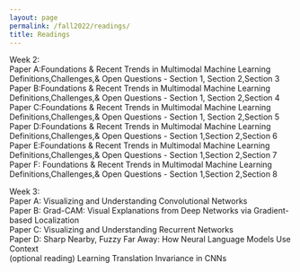 ```yaml
---
layout: page
permalink: /fall2022/readings/
title: Readings
---
```


Week 2:<br />
Paper A:Foundations & Recent Trends in Multimodal Machine Learning Definitions,Challenges,& Open Questions - Section 1, Section 2,Section 3<br />
Paper B:Foundations & Recent Trends in Multimodal Machine Learning Definitions,Challenges,& Open Questions - Section 1, Section 2,Section 4<br />
Paper C:Foundations & Recent Trends in Multimodal Machine Learning Definitions,Challenges,& Open Questions - Section 1, Section 2,Section 5<br />
Paper D:Foundations & Recent Trends in Multimodal Machine Learning Definitions,Challenges,& Open Questions - Section 1,Section 2,Section 6<br/>
Paper E:Foundations & Recent Trends in Multimodal Machine Learning Definitions,Challenges,& Open Questions - Section 1,Section 2,Section 7<br />
Paper F: Foundations & Recent Trends in Multimodal Machine Learning Definitions,Challenges,& Open Questions - Section 1,Section 2,Section 8<br />

Week 3:<br />
Paper A: Visualizing and Understanding Convolutional Networks<br />
Paper B: Grad-CAM: Visual Explanations from Deep Networks via Gradient-based Localization<br />
Paper C: Visualizing and Understanding Recurrent Networks<br />
Paper D: Sharp Nearby, Fuzzy Far Away: How Neural Language Models Use Context<br />
(optional reading) Learning Translation Invariance in CNNs<br />

